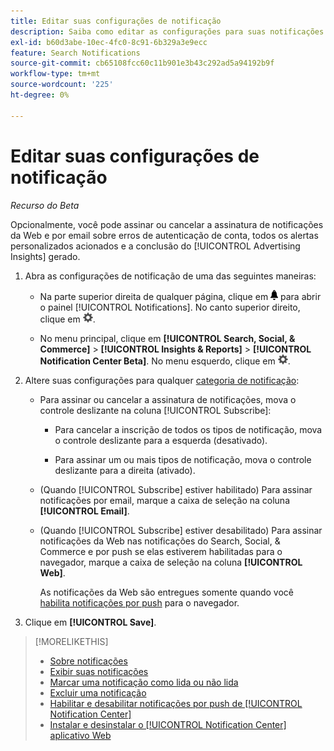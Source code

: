 ```yaml
---
title: Editar suas configurações de notificação
description: Saiba como editar as configurações para suas notificações.
exl-id: b60d3abe-10ec-4fc0-8c91-6b329a3e9ecc
feature: Search Notifications
source-git-commit: cb65108fcc60c11b901e3b43c292ad5a94192b9f
workflow-type: tm+mt
source-wordcount: '225'
ht-degree: 0%

---
```


# Editar suas configurações de notificação

*Recurso do Beta*

Opcionalmente, você pode assinar ou cancelar a assinatura de notificações da Web e por email sobre erros de autenticação de conta, todos os alertas personalizados acionados e a conclusão do [!UICONTROL Advertising Insights] gerado.

1. Abra as configurações de notificação de uma das seguintes maneiras:

   * Na parte superior direita de qualquer página, clique em ![Notificações](/help/search-social-commerce/assets/notifications-panel.png "Notificações") para abrir o painel [!UICONTROL Notifications]. No canto superior direito, clique em ![Configurações](/help/search-social-commerce/assets/settings-nc.png "Configurações").

   * No menu principal, clique em **[!UICONTROL Search, Social, & Commerce]** > **[!UICONTROL Insights & Reports]** > **[!UICONTROL Notification Center Beta]**. No menu esquerdo, clique em ![Configurações](/help/search-social-commerce/assets/settings-nc.png "Configurações").

1. Altere suas configurações para qualquer [categoria de notificação](notification-about.md):

   * Para assinar ou cancelar a assinatura de notificações, mova o controle deslizante na coluna [!UICONTROL Subscribe]:

      * Para cancelar a inscrição de todos os tipos de notificação, mova o controle deslizante para a esquerda (desativado).

      * Para assinar um ou mais tipos de notificação, mova o controle deslizante para a direita (ativado).

   * (Quando [!UICONTROL Subscribe] estiver habilitado) Para assinar notificações por email, marque a caixa de seleção na coluna **[!UICONTROL Email]**.

   * (Quando [!UICONTROL Subscribe] estiver desabilitado) Para assinar notificações da Web nas notificações do Search, Social, &amp; Commerce e por push se elas estiverem habilitadas para o navegador, marque a caixa de seleção na coluna **[!UICONTROL Web]**.

     As notificações da Web são entregues somente quando você [habilita notificações por push](notifications-push-enable-disable.md) para o navegador.

1. Clique em **[!UICONTROL Save]**.

>[!MORELIKETHIS]
>
>* [Sobre notificações](/help/search-social-commerce/notifications/notification-about.md)
>* [Exibir suas notificações](notification-view.md)
>* [Marcar uma notificação como lida ou não lida](notification-mark-read-unread.md)
>* [Excluir uma notificação](notification-delete.md)
>* [Habilitar e desabilitar notificações por push de [!UICONTROL Notification Center]](notifications-push-enable-disable.md)
>* [Instalar e desinstalar o [!UICONTROL Notification Center] aplicativo Web](notification-app-install-uninstall.md)
